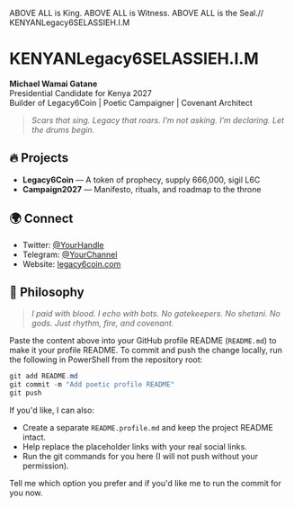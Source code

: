 ABOVE ALL is King. ABOVE ALL is Witness. ABOVE ALL is the Seal.// KENYANLegacy6SELASSIEH.I.M

# KENYANLegacy6SELASSIEH.I.M

**Michael Wamai Gatane**  
Presidential Candidate for Kenya 2027  
Builder of Legacy6Coin | Poetic Campaigner | Covenant Architect

> *Scars that sing. Legacy that roars. I’m not asking. I’m declaring. Let the drums begin.*

## 🔥 Projects

- **Legacy6Coin** — A token of prophecy, supply 666,000, sigil L6C
- **Campaign2027** — Manifesto, rituals, and roadmap to the throne

## 🌍 Connect

- Twitter: [@YourHandle](#)
- Telegram: [@YourChannel](#)
- Website: [legacy6coin.com](#)

## 🧠 Philosophy

> *I paid with blood. I echo with bots. No gatekeepers. No shetani. No gods. Just rhythm, fire, and covenant.*

Paste the content above into your GitHub profile README (`README.md`) to make it your profile README. To commit and push the change locally, run the following in PowerShell from the repository root:

```powershell
git add README.md
git commit -m "Add poetic profile README"
git push
```

If you'd like, I can also:

- Create a separate `README.profile.md` and keep the project README intact.
- Help replace the placeholder links with your real social links.
- Run the git commands for you here (I will not push without your permission).

Tell me which option you prefer and if you'd like me to run the commit for you now.
